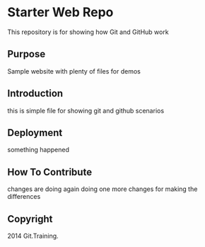 # Starter Web Repo

This repository is for showing how Git and GitHub work

## Purpose

Sample website with plenty of files for demos

## Introduction
this is simple file for showing git and github scenarios


## Deployment
something happened
## How To Contribute
changes are doing again
doing one more changes for making the differences
## Copyright
2014 Git.Training.